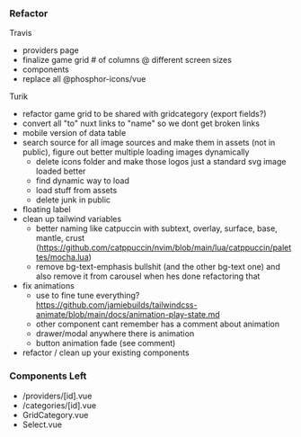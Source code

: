 ### Refactor

Travis
  * providers page
  * finalize game grid # of columns @ different screen sizes
  * components
  * replace all @phosphor-icons/vue

Turik
  * refactor game grid to be shared with gridcategory (export fields?)
  * convert all "to" nuxt links to "name" so we dont get broken links
  * mobile version of data table
  * search source for all image sources and make them in assets (not in public), figure out better multiple loading images dynamically
    * delete icons folder and make those logos just a standard svg image loaded better
    * find dynamic way to load
    * load stuff from assets
    * delete junk in public
  * floating label
  * clean up tailwind variables
    * better naming like catpuccin with subtext, overlay, surface, base, mantle, crust (https://github.com/catppuccin/nvim/blob/main/lua/catppuccin/palettes/mocha.lua)
    * remove bg-text-emphasis bullshit (and the other bg-text one) and also remove it from carousel when hes done refactoring that
  * fix animations
    * use to fine tune everything? https://github.com/jamiebuilds/tailwindcss-animate/blob/main/docs/animation-play-state.md
    * other component cant remember has a comment about animation
    * drawer/modal anywhere there is animation
    * button animation fade (see comment)
  * refactor / clean up your existing components

### Components Left

  * /providers/[id].vue
  * /categories/[id].vue
  * GridCategory.vue
  * Select.vue

